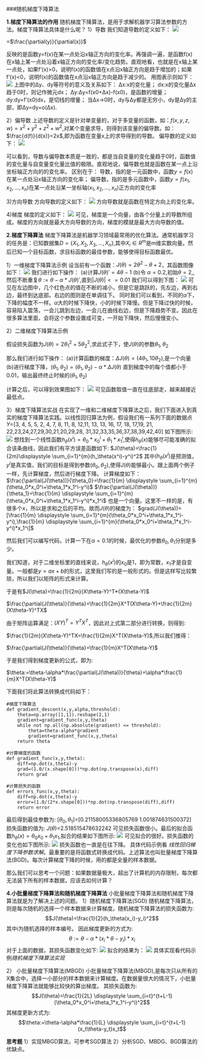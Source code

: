 ###随机梯度下降算法

**1.梯度下降算法的作用**
随机梯度下降算法，是用于求解机器学习算法参数的方法。梯度下降算法具体是什么呢？
1）导数
我们知道导数的定义如下：
![](pics/1.png)

=$\frac{\partial(y)}{\partial(x)}$

反映的是函数y=f(x)在某一点处沿x轴正方向的变化率。再强调一遍，是函数f(x)在x轴上某一点处沿着x轴正方向的变化率/变化趋势。直观地看，也就是在x轴上某一点处，如果f’(x)>0，说明f(x)的函数值在x点沿x轴正方向是趋于增加的；如果f’(x)<0，说明f(x)的函数值在x点沿x轴正方向是趋于减少的。
用图表示则如下：
![](pics/0.png)
上图中的Δy、dy等符号的意义及关系如下： 
Δx:x的变化量； 
dx:x的变化量Δx趋于0时，则记作微元dx； 
Δy:Δy=f(x0+Δx)-f(x0)，是函数的增量； 
dy:dy=f’(x0)dx，是切线的增量； 
当Δx→0时，dy与Δy都是无穷小，dy是Δy的主部，即Δy=dy+o(Δx). 

2）偏导数
上述导数的定义是针对单变量的，对于多变量的函数，如：$f(x,y,z,w)=x^2+y^2+z^2+w^2$,对某个变量求导，则得到该变量的偏导数。如：
$\frac{d(f)}{d(x)}=2x$,即为函数在变量x上的求导得到的导数。
偏导数的定义如下：
![](pics/3.png)

可以看到，导数与偏导数本质是一致的，都是当自变量的变化量趋于0时，函数值的变化量与自变量变化量比值的极限。直观地说，偏导数也就是函数在某一点上沿坐标轴正方向的的变化率。 
区别在于： 
导数，指的是一元函数中，函数$y=f(x)$在某一点处沿x轴正方向的变化率； 偏导数，指的是多元函数中，函数$y=f(x_1,x_2,…,x_n)$在某一点处沿某一坐标轴$(x_1,x_2,…,x_n)$正方向的变化率

3)方向导数
方向导数的定义如下：
![](pics/2.png)
方向导数就是函数在特定方向上的变化率。

4)梯度
梯度的定义如下：
![](pics/4.png)
可见，梯度是一个向量，由各个分量上的导数所组成。梯度的方向就是最大方向导数的方向，梯度的模就是最大方向导数的值。

**2.梯度下降算法**
梯度下降算法是机器学习领域最常用的优化算法。通常机器学习的任务是：已知数据集$D=\{X_1,X_2,X_3,...,X_n\}$,其中$X_i \in R^m$是m维实数向量。然后已知一个目标函数，求目标函数的最佳参数，能够使得目标函数最优。

1）一维梯度下降算法示例
设当前有一个函数：$J(\theta)=2\theta^2-\theta+2$，其函数图像如下：
![](pics/5.png)
我们进行如下操作：
(a)计算$J(\theta)'=4\theta-1$
(b)令 $\alpha=0.2$,初始$\theta=2,$,然后不断重复$\theta:=\theta-\alpha * J(\theta)'$,直到$|J(\theta)|<=0.01$
我们可以得到下图：
![](pics/6.png)
可见在左边图中，几个红色点的值在不断的减小，但是它是跳跃的，先左边，再到右边，最终到达底部。右边的图则是在单调往下。
同时我们可以看到，不同的$\alpha$下，下降的幅度不一样。$\alpha$大的时候下降快，小的时候下降慢。但是下降过快的时候，容易陷入震荡，一会儿跳到左边，一会儿在曲线右边，但是下降趋势不变。因此在很多算法里面，会将这个参数设置成可变，一开始下降快，然后慢慢变小。

2）二维梯度下降算法示例

假设损失函数为$J(\theta)=2\theta_1^2+5\theta_2^2$,求此式子下，使$J(\theta)$的参数$\theta_1,\theta_2$

那么我们进行如下操作：
(a)计算函数的梯度：$ΔJ(\theta)=(4\theta_1,10\theta_2)$,是一个向量
(b)进行梯度下降，$(\theta_1,\theta_2)=(\theta_1,\theta_2)-\alpha* ΔJ(\theta)$ 直到梯度中的每个值都小于0.01，输出最终终止时候的$(\theta_1,\theta_2)$

计算之后，可以得到效果图如下：
![](pics/7.png)
可见函数取值一直在往底部走，越来越接近最低点。

3）梯度下降算法实战
在实现了一维和二维梯度下降算法之后，我们下面进入到真实的梯度下降算法实践。以线性回归算法为例，假设我们有一系列下面的数据点
$Y=$[3, 4, 5, 5, 2, 4, 7, 8, 11, 8,
12,11, 13, 13, 16, 17, 18, 17,19, 21,
22,23,24,27,29,30,21,20,29,28,
31,32,33,35,36,37,38,39,42,40]
如下图所示:
![](pics/8.png)
想找到一个线性函数$h_\theta(x^i)=\theta_0*x_0^i+\theta_1*x_1^i$,使得$h_\theta(x)$能够尽可能准确的拟合该条曲线，因此我们有平方误差函数如下:
$J(\theta)=\frac{1}{2m}\displaystyle \sum_{i=1}^{m}(h_\theta(x^i)-y^i)^2$
其中$(h_\theta(x^i)$是预测值，$y^i$是真实值，我们的目标是得到参数$(\theta_0,\theta_2)$,使得$J(\theta)$能够最小。跟上面两个例子一样，先计算梯度，然后进行梯度下降。
计算梯度如下：
    $\frac{\partial(J(\theta))}{\theta_0}=\frac{1}{m} \displaystyle \sum_{i=1}^{m}(\theta_0*x_0^i+\theta_1*x_1^i-y^i)$
    $\frac{\partial(J(\theta))}{\theta_1}=\frac{1}{m} \displaystyle \sum_{i=1}^{m}(\theta_0*x_0^i+\theta_1*x_1^i-y^i)*x_1^i$
也是一个向量。这里不一样的是，有很多个$x$，所以是求和之后的平均。故而$J(\theta)$的梯度为：
$grad(J(\theta))=[\frac{1}{m} \displaystyle \sum_{i=1}^{m}(\theta_0*x_0^i+\theta_1*x_1^i-y^i),\frac{1}{m} \displaystyle \sum_{i=1}^{m}(\theta_0*x_0^i+\theta_1*x_1^i-y^i)*x_1^i]$

然后我们可以编写代码，计算一下在$\alpha=0.1$的时候，最优化的参数$\theta_0,\theta_1$分别是多少。

我们知道，对于二维坐标里的直线来说，$h_\theta(x^i)$的$x_0$是1，即为常数，$x_1$才是自变量。一般都是$y=ax+b$的形式，这里我们写的是一般形式的。但是这样写比较繁琐，所以我们以矩阵的形式来计算。

于是有$J(\theta)=\frac{1}{2m}(X\theta-Y)^T*(X\theta-Y)$


$\frac{\partial(J(\theta)}{\theta}=\frac{1}{2m}X^T(X\theta-Y)+\frac{1}{2m}(X\theta-Y)^TX$

由于矩阵运算满足：$(XY)^T=Y^TX^T$，因此对上式第二部分进行转换，则得到:

$\frac{1}{2m}(X\theta-Y)^TX=\frac{1}{2m}X^T(X\theta-Y)$,所以我们推得：

$\frac{\partial(J(\theta)}{\theta}=\frac{1}{m}X^T(X\theta-Y)$

于是我们得到梯度更新的公式，即为:

$\theta:=\theta-\alpha*\frac{\partial(J(\theta))}{\theta}=\alpha*\frac{1}{m}X^T(X\theta-Y)$

下面我们将此算法转换成代码如下：
```
#梯度下降算法
def gradient_descent(x,y,alpha,threshold):
    theta=np.array([1,1]).reshape(2,1)
    gradient=gradient_func(x,y,theta)
    while not np.all(np.absolute(gradient) <= threshold):
        theta=theta-alpha*gradient
        gradient=gradient_func(x,y,theta)
    return theta
    
#计算梯度的函数
def gradient_func(x,y,theta):
    diff=np.dot(x,theta)-y
    grad=(1.0/(x.shape[0]))*np.dot(np.transpose(x),diff)
    return grad
    
#计算损失的函数
def errors_func(x,y,theta):
    diff=np.dot(x,theta)-y
    error=(1.0/(2*x.shape[0]))*np.dot(np.transpose(diff),diff)
    return error
```
最后得到最佳参数为:
$[\theta_0,\theta_1]=$[0.21158005336805769 1.001874631500372]
损失函数的值为:
$J(\theta)=$2.518515478632242
可见损失函数很小。最后的拟合函数$h_\theta(x)=\theta_0x_0+\theta_1x_1$,拟合的结果如下图所示:
![](pics/9.png)
可见拟合的很好。损失函数的变化也如下图所示:
![](pics/10.png)
损失函数也一直是在往下降。
具体代码示例看 *线性回归梯度下降参数求解*。最重要的是将函数式转换成代码。上述算法也叫批量梯度下降算法(BGD)。每次计算梯度下降的时候，用的都是全量的样本数据。

那么我们可以思考一个问题：如果数据量极大，超出了计算机的内存限制，每次都无法装下所有的样本数据，应该去如何计算？

**4.小批量梯度下降算法和随机梯度下降算法**
小批量梯度下降算法和随机梯度下降算法就是为了解决上述的问题。
1）随机梯度下降算法(SGD)
随机梯度下降算法，则是每次随机的选择一个样本数据来计算梯度。随机梯度下降算法的损失函数为:
$$J(\theta)=\frac{1}{2}(h_\theta(x_i)-y_i)^2$$
其中i为随机选择的样本编号。
因此梯度更新的方式为:
$$\theta:=\theta-\alpha*(x_i*\theta-y_i)*x_i$$
对于上面的数据，其损失函数变化如下:
![](pics/11.png)
拟合的结果为：
![](pics/12.png)
具体实现看代码示例*随机梯度下降算法实现*

2） 小批量梯度下降算法(MBGD)
小批量梯度下降算法(MBGD),是每次只从所有的X集合中，选择一小部分的样本数据来计算梯度。在数据量很大的情况下，小批量梯度下降算法就能够比较快的算出梯度。
其损失函数为:
$$J(\theta)=\frac{1}{2L} \displaystyle \sum_{i=t}^{t+L-1}(\theta_0*x_0^i+\theta_1*x_1^i-y^i)^2$$
其梯度更新方式为:
$$\theta:=\theta-\alpha*\frac{1}{L} \displaystyle \sum_{i=t}^{t+L-1}(x_t\theta-y_t)x_t$$

**思考题**
1）实现MBGD算法，可参考SGD算法
2）分析SGD、MBDG、BGD算法的优缺点。
